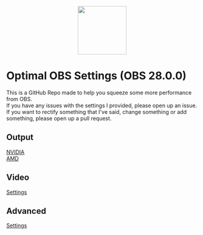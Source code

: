 <p align="center">
<img src="https://upload.wikimedia.org/wikipedia/commons/thumb/7/78/OBS.svg/800px-OBS.svg.png" width=128px>
</p>

# Optimal OBS Settings (OBS 28.0.0)
This is a GitHub Repo made to help you squeeze some more performance from OBS.<br/>
If you have any issues with the settings I provided, please open up an issue.<br/>
If you want to rectify something that I've said, change something or add something, please open up a pull request.
## Output
[NVIDIA](docs/nvidia.md)<br/>
[AMD](docs/amd.md)
## Video
[Settings](docs/video.md)
## Advanced
[Settings](docs/advanced.md)
